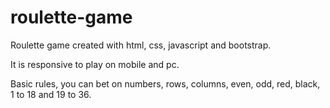 # roulette-game

Roulette game created with html, css, javascript and bootstrap.

It is responsive to play on mobile and pc.

Basic rules, you can bet on numbers, rows, columns, even, odd, red, black, 1 to 18 and 19 to 36.

